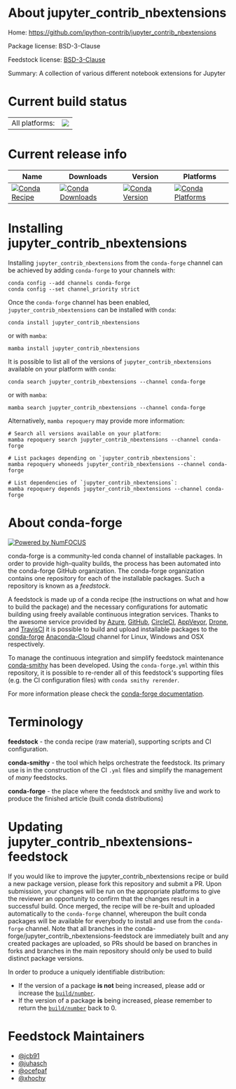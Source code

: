 About jupyter_contrib_nbextensions
==================================

Home: https://github.com/ipython-contrib/jupyter_contrib_nbextensions

Package license: BSD-3-Clause

Feedstock license: [BSD-3-Clause](https://github.com/conda-forge/jupyter_contrib_nbextensions-feedstock/blob/main/LICENSE.txt)

Summary: A collection of various different notebook extensions for Jupyter

Current build status
====================


<table><tr><td>All platforms:</td>
    <td>
      <a href="https://dev.azure.com/conda-forge/feedstock-builds/_build/latest?definitionId=490&branchName=main">
        <img src="https://dev.azure.com/conda-forge/feedstock-builds/_apis/build/status/jupyter_contrib_nbextensions-feedstock?branchName=main">
      </a>
    </td>
  </tr>
</table>

Current release info
====================

| Name | Downloads | Version | Platforms |
| --- | --- | --- | --- |
| [![Conda Recipe](https://img.shields.io/badge/recipe-jupyter_contrib_nbextensions-green.svg)](https://anaconda.org/conda-forge/jupyter_contrib_nbextensions) | [![Conda Downloads](https://img.shields.io/conda/dn/conda-forge/jupyter_contrib_nbextensions.svg)](https://anaconda.org/conda-forge/jupyter_contrib_nbextensions) | [![Conda Version](https://img.shields.io/conda/vn/conda-forge/jupyter_contrib_nbextensions.svg)](https://anaconda.org/conda-forge/jupyter_contrib_nbextensions) | [![Conda Platforms](https://img.shields.io/conda/pn/conda-forge/jupyter_contrib_nbextensions.svg)](https://anaconda.org/conda-forge/jupyter_contrib_nbextensions) |

Installing jupyter_contrib_nbextensions
=======================================

Installing `jupyter_contrib_nbextensions` from the `conda-forge` channel can be achieved by adding `conda-forge` to your channels with:

```
conda config --add channels conda-forge
conda config --set channel_priority strict
```

Once the `conda-forge` channel has been enabled, `jupyter_contrib_nbextensions` can be installed with `conda`:

```
conda install jupyter_contrib_nbextensions
```

or with `mamba`:

```
mamba install jupyter_contrib_nbextensions
```

It is possible to list all of the versions of `jupyter_contrib_nbextensions` available on your platform with `conda`:

```
conda search jupyter_contrib_nbextensions --channel conda-forge
```

or with `mamba`:

```
mamba search jupyter_contrib_nbextensions --channel conda-forge
```

Alternatively, `mamba repoquery` may provide more information:

```
# Search all versions available on your platform:
mamba repoquery search jupyter_contrib_nbextensions --channel conda-forge

# List packages depending on `jupyter_contrib_nbextensions`:
mamba repoquery whoneeds jupyter_contrib_nbextensions --channel conda-forge

# List dependencies of `jupyter_contrib_nbextensions`:
mamba repoquery depends jupyter_contrib_nbextensions --channel conda-forge
```


About conda-forge
=================

[![Powered by
NumFOCUS](https://img.shields.io/badge/powered%20by-NumFOCUS-orange.svg?style=flat&colorA=E1523D&colorB=007D8A)](https://numfocus.org)

conda-forge is a community-led conda channel of installable packages.
In order to provide high-quality builds, the process has been automated into the
conda-forge GitHub organization. The conda-forge organization contains one repository
for each of the installable packages. Such a repository is known as a *feedstock*.

A feedstock is made up of a conda recipe (the instructions on what and how to build
the package) and the necessary configurations for automatic building using freely
available continuous integration services. Thanks to the awesome service provided by
[Azure](https://azure.microsoft.com/en-us/services/devops/), [GitHub](https://github.com/),
[CircleCI](https://circleci.com/), [AppVeyor](https://www.appveyor.com/),
[Drone](https://cloud.drone.io/welcome), and [TravisCI](https://travis-ci.com/)
it is possible to build and upload installable packages to the
[conda-forge](https://anaconda.org/conda-forge) [Anaconda-Cloud](https://anaconda.org/)
channel for Linux, Windows and OSX respectively.

To manage the continuous integration and simplify feedstock maintenance
[conda-smithy](https://github.com/conda-forge/conda-smithy) has been developed.
Using the ``conda-forge.yml`` within this repository, it is possible to re-render all of
this feedstock's supporting files (e.g. the CI configuration files) with ``conda smithy rerender``.

For more information please check the [conda-forge documentation](https://conda-forge.org/docs/).

Terminology
===========

**feedstock** - the conda recipe (raw material), supporting scripts and CI configuration.

**conda-smithy** - the tool which helps orchestrate the feedstock.
                   Its primary use is in the construction of the CI ``.yml`` files
                   and simplify the management of *many* feedstocks.

**conda-forge** - the place where the feedstock and smithy live and work to
                  produce the finished article (built conda distributions)


Updating jupyter_contrib_nbextensions-feedstock
===============================================

If you would like to improve the jupyter_contrib_nbextensions recipe or build a new
package version, please fork this repository and submit a PR. Upon submission,
your changes will be run on the appropriate platforms to give the reviewer an
opportunity to confirm that the changes result in a successful build. Once
merged, the recipe will be re-built and uploaded automatically to the
`conda-forge` channel, whereupon the built conda packages will be available for
everybody to install and use from the `conda-forge` channel.
Note that all branches in the conda-forge/jupyter_contrib_nbextensions-feedstock are
immediately built and any created packages are uploaded, so PRs should be based
on branches in forks and branches in the main repository should only be used to
build distinct package versions.

In order to produce a uniquely identifiable distribution:
 * If the version of a package **is not** being increased, please add or increase
   the [``build/number``](https://docs.conda.io/projects/conda-build/en/latest/resources/define-metadata.html#build-number-and-string).
 * If the version of a package **is** being increased, please remember to return
   the [``build/number``](https://docs.conda.io/projects/conda-build/en/latest/resources/define-metadata.html#build-number-and-string)
   back to 0.

Feedstock Maintainers
=====================

* [@jcb91](https://github.com/jcb91/)
* [@juhasch](https://github.com/juhasch/)
* [@ocefpaf](https://github.com/ocefpaf/)
* [@xhochy](https://github.com/xhochy/)

